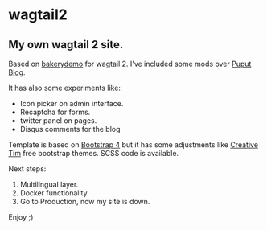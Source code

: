# wagtail2
## My own wagtail 2 site.

Based on [bakerydemo](https://github.com/wagtail/bakerydemo) for wagtail 2. I've included some mods over [Puput Blog](https://github.com/APSL/puput).

It has also some experiments like:
* Icon picker on admin interface.
* Recaptcha for forms.
* twitter panel on pages.
* Disqus comments for the blog

Template is based on [Bootstrap 4](https://getbootstrap.com) but it has some adjustments like [Creative Tim](https://www.creative-tim.com) free bootstrap themes. SCSS code is available.

Next steps:
1. Multilingual layer.
2. Docker functionality.
3. Go to Production, now my site is down.

Enjoy ;)